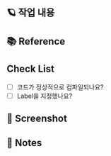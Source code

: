 ## 🪐 작업 내용

## 📚 Reference

##  Check List
- [ ] 코드가 정상적으로 컴파일되나요?
- [ ] Label을 지정했나요?

## 📸 Screenshot

## 📢 Notes
